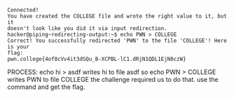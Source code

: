```
Connected!
You have created the COLLEGE file and wrote the right value to it, but it
doesn't look like you did it via input redirection.
hacker@piping~redirecting-output:~$ echo PWN > COLLEGE
Correct! You successfully redirected 'PWN' to the file 'COLLEGE'! Here is your
flag:
pwn.college{4of8cVv4it3dSQu_B-XCPBL-lC1.dRjN1QDL1EjN0czW}
```

PROCESS:
echo hi > asdf writes hi to file asdf
so echo PWN > COLLEGE writes PWN to file COLLEGE
the challenge required us to do that.
use the command and get the flag.

